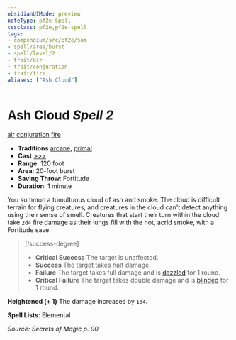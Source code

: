 ```yaml
---
obsidianUIMode: preview
noteType: pf2e-Spell
cssclass: pf2e,pf2e-spell
tags:
- compendium/src/pf2e/som
- spell/area/burst
- spell/level/2
- trait/air
- trait/conjuration
- trait/fire
aliases: ["Ash Cloud"]
---
```

# Ash Cloud *Spell 2*   
[air](rules/traits/air.md "Air Energy & Element Trait")  [conjuration](rules/traits/conjuration.md "Conjuration School Trait")  [fire](rules/traits/fire.md "Fire Energy & Element Trait")  

- **Traditions** [arcane](rules/traits/arcane.md "Arcane Tradition Trait"), [primal](rules/traits/primal.md "Primal Tradition Trait")
- **Cast** [>>>](rules/core-rulebook/chapter-9-playing-the-game.md#Actions "Three-Action") 
- **Range**: 120 foot
- **Area**: 20-foot burst
- **Saving Throw**: Fortitude
- **Duration**: 1 minute

You summon a tumultuous cloud of ash and smoke. The cloud is difficult terrain for flying creatures, and creatures in the cloud can't detect anything using their sense of smell. Creatures that start their turn within the cloud take `2d4` fire damage as their lungs fill with the hot, acrid smoke, with a Fortitude save.

> [!success-degree] 
> - **Critical Success** The target is unaffected.
> - **Success** The target takes half damage.
> - **Failure** The target takes full damage and is [dazzled](rules/conditions.md#Dazzled) for 1 round.
> - **Critical Failure** The target takes double damage and is [blinded](rules/conditions.md#Blinded) for 1 round.

**Heightened (+ 1)** The damage increases by `1d4`.

**Spell Lists**: Elemental

*Source: Secrets of Magic p. 90*